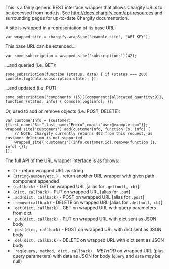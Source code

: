 This is a fairly generic REST interface wrapper that allows Chargify URLs to be accessed from node.js.
See <http://docs.chargify.com/api-resources> and surrounding pages for up-to-date Chargify documentation.


A site is wrapped in a representation of its base URL:

    var wrapped_site = chargify.wrapSite('example-site', "API_KEY");

This base URL can be extended...

    var some_subscription = wrapped_site('subscriptions')(42);

...and queried (i.e. GET):

    some_subscription(function (status, data) { if (status === 200) console.log(data.subscription.state); });

...and updated (i.e. PUT):

    some_subscription('components')(5)({component:{allocated_quantity:9}}, function (status, info) { console.log(info); });

Or, used to add or remove objects (i.e. POST, DELETE):

    var customerInfo = {customer:{first_name:"Sir",last_name:"Pedro",email:"user@example.com"}};
    wrapped_site('customers').add(customerInfo, function (s, info) {
        // NOTE: Chargify currently returns 403 from this request, as customer deletion is not supported
        wrapped_site('customers')(info.customer.id).remove(function (s, info) {});
    });


The full API of the URL wrapper interface is as follows:

* `()` - return wrapped URL as string
* `(string/number/etc.)` - return another URL wrapper with given path component appended
* `(callback)` - GET on wrapped URL [alias for `.get(null, cb)`]
* `(dict, callback)` - PUT on wrapped URL [alias for `.put`]
* `.add(dict, callback)` - POST on wrapped URL [alias for `.post`]
* `.remove(callback)` - DELETE on wrapped URL [alias for `.del(null, cb)`]
* `.get(dict, callback)` - GET on wrapped URL with query parameters from dict
* `.put(dict, callback)` - PUT on wrapped URL with dict sent as JSON body
* `.post(dict, callback)` - POST on wrapped URL with dict sent as JSON body
* `.del(dict, callback)` - DELETE on wrapped URL with dict sent as JSON body
* `.req(query, method, dict, callback)` - _METHOD_ on wrapped URL (plus query parameters) with data as JSON for body (`query` and `data` may be null)